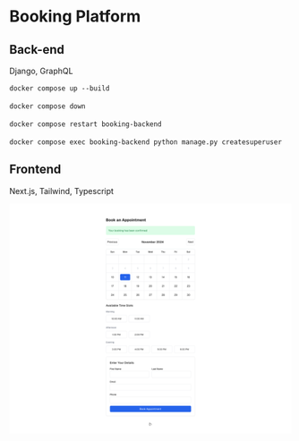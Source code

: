 # Booking Platform

## Back-end

Django, GraphQL

```plaintext
docker compose up --build

docker compose down

docker compose restart booking-backend

docker compose exec booking-backend python manage.py createsuperuser
```

## Frontend

Next.js, Tailwind, Typescript

![Screenshot](frontend_new.png)
